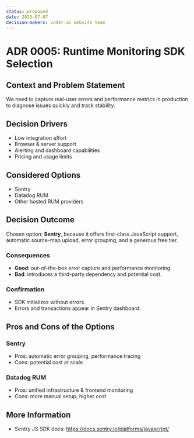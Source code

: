 ```yaml
---
status: proposed
date: 2025-07-07
decision-makers: voder.ai website team
---
```


# ADR 0005: Runtime Monitoring SDK Selection

## Context and Problem Statement

We need to capture real-user errors and performance metrics in production to diagnose issues quickly and track stability.

## Decision Drivers

- Low integration effort
- Browser & server support
- Alerting and dashboard capabilities
- Pricing and usage limits

## Considered Options

- Sentry
- Datadog RUM
- Other hosted RUM providers

## Decision Outcome

Chosen option: **Sentry**, because it offers first-class JavaScript support, automatic source-map upload, error grouping, and a generous free tier.

### Consequences

- **Good**: out-of-the-box error capture and performance monitoring.
- **Bad**: introduces a third-party dependency and potential cost.

### Confirmation

- SDK initializes without errors.
- Errors and transactions appear in Sentry dashboard.

## Pros and Cons of the Options

### Sentry

- Pros: automatic error grouping, performance tracing
- Cons: potential cost at scale

### Datadog RUM

- Pros: unified infrastructure & frontend monitoring
- Cons: more manual setup, higher cost

## More Information

- Sentry JS SDK docs: https://docs.sentry.io/platforms/javascript/
